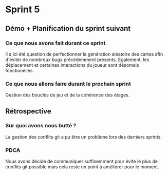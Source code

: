 # Sprint 5

## Démo + Planification du sprint suivant

### Ce que nous avons fait durant ce sprint
Il a ici été question de perfectionner la génération aléatoire des cartes afin d'éviter de nombreux bugs précédemment présents.
Egalement, les déplacement et certaines interactions du joueur sont désomais fonctionelles.

### Ce que nous allons faire durant le prochain sprint
Gestion des boucles de jeu et de la cohérence des étages.

## Rétrospective

### Sur quoi avons nous butté ?
La gestion des conflits git a pu être un problème lors des derniers sprints.

### PDCA
Nous avons décidé de communiquer suffisemment pour évité le plus de conflits git possible mais cela reste un point à améliorer pour le moment.